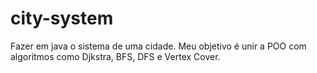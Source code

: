 # city-system
Fazer em java o sistema de uma cidade. Meu objetivo é unir a POO com algoritmos como Djkstra, BFS, DFS e Vertex Cover.
